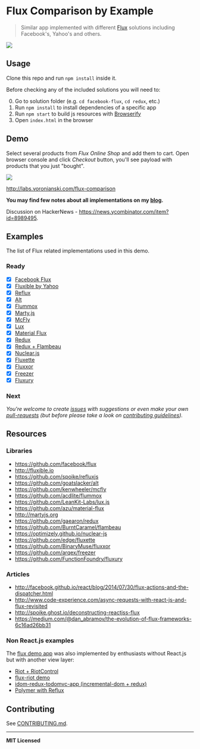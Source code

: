 # Flux Comparison by Example

> Similar app implemented with different [Flux](https://facebook.github.io/flux/) solutions including Facebook's, Yahoo's and others.

[![](https://farm9.staticflickr.com/8643/16226391077_424b0a87dd.jpg)](http://pixelhunter.me/post/110248593059/flux-solutions-compared-by-example)

## Usage

Clone this repo and run `npm install` inside it.

Before checking any of the included solutions you will need to:

0. Go to solution folder (e.g. `cd facebook-flux`, `cd redux`, etc.)
1. Run `npm install` to install dependencies of a specific app
2. Run `npm start` to build js resources with [Browserify](http://browserify.org)
3. Open `index.html` in the browser

## Demo

Select several products from _Flux Online Shop_ and add them to cart. Open browser console and click _Checkout_ button, you'll see payload with products that you just "bought".

[![](https://dl.dropboxusercontent.com/u/100463011/flux-shop-demo2.gif)](http://labs.voronianski.com/flux-comparison)

http://labs.voronianski.com/flux-comparison

**You may find few notes about all implementations on my [blog](http://pixelhunter.me/post/110248593059/flux-solutions-compared-by-example).**

Discussion on HackerNews - https://news.ycombinator.com/item?id=8989495.

## Examples

The list of Flux related implementations used in this demo.

### Ready

* [x] [Facebook Flux](https://github.com/voronianski/flux-samples/tree/master/facebook-flux)
* [x] [Fluxible by Yahoo](https://github.com/voronianski/flux-samples/tree/master/yahoo-fluxible)
* [x] [Reflux](https://github.com/voronianski/flux-samples/tree/master/reflux)
* [x] [Alt](https://github.com/voronianski/flux-samples/tree/master/alt)
* [x] [Flummox](https://github.com/voronianski/flux-samples/tree/master/flummox)
* [x] [Marty.js](https://github.com/voronianski/flux-samples/tree/master/marty)
* [x] [McFly](https://github.com/voronianski/flux-samples/tree/master/mcfly)
* [x] [Lux](https://github.com/voronianski/flux-comparison/tree/master/lux)
* [x] [Material Flux](https://github.com/voronianski/flux-comparison/tree/master/material-flux)
* [x] [Redux](https://github.com/voronianski/flux-comparison/tree/master/redux)
* [x] [Redux + Flambeau](https://github.com/voronianski/flux-comparison/tree/master/redux-flambeau)
* [x] [Nuclear.js](https://github.com/voronianski/flux-comparison/tree/master/nuclear-js)
* [x] [Fluxette](https://github.com/voronianski/flux-comparison/tree/master/fluxette)
* [x] [Fluxxor](https://github.com/voronianski/flux-comparison/tree/master/fluxxor)
* [x] [Freezer](https://github.com/voronianski/flux-comparison/tree/master/freezer-js)
* [x] [Fluxury](https://github.com/voronianski/flux-comparison/tree/master/fluxury)

### Next

_You're welcome to create [issues](https://github.com/voronianski/flux-comparison/issues) with suggestions or even make your own [pull-requests](https://github.com/voronianski/flux-comparison/pulls) (but before please take a look on [contributing guidelines](https://github.com/voronianski/flux-comparison/blob/master/CONTRIBUTING.md))._

## Resources

### Libraries

- https://github.com/facebook/flux
- http://fluxible.io
- https://github.com/spoike/refluxjs
- https://github.com/goatslacker/alt
- https://github.com/kenwheeler/mcfly
- https://github.com/acdlite/flummox
- https://github.com/LeanKit-Labs/lux.js
- https://github.com/azu/material-flux
- http://martyjs.org
- https://github.com/gaearon/redux
- https://github.com/BurntCaramel/flambeau
- https://optimizely.github.io/nuclear-js
- https://github.com/edge/fluxette
- https://github.com/BinaryMuse/fluxxor
- https://github.com/arqex/freezer
- https://github.com/FunctionFoundry/fluxury

### Articles

- http://facebook.github.io/react/blog/2014/07/30/flux-actions-and-the-dispatcher.html
- http://www.code-experience.com/async-requests-with-react-js-and-flux-revisited
- http://spoike.ghost.io/deconstructing-reactjss-flux
- https://medium.com/@dan_abramov/the-evolution-of-flux-frameworks-6c16ad26bb31

### Non React.js examples

The [flux demo app](http://labs.voronianski.com/flux-comparison/) was also implemented by enthusiasts without React.js but with another view layer:

* [Riot + RiotControl](https://github.com/txchen/feplay/tree/gh-pages/riot_flux)
* [flux-riot demo](https://github.com/mingliangfeng/flux-riot-demo)
* [idom-redux-todomvc-app (incremental-dom + redux)](https://github.com/joshthecoder/idom-redux-todomvc-app)
* [Polymer with Reflux](https://github.com/devinivy/polymer-funky-flux)

## Contributing

See [CONTRIBUTING.md](https://github.com/voronianski/flux-comparison/blob/master/CONTRIBUTING.md).

---

**MIT Licensed**
